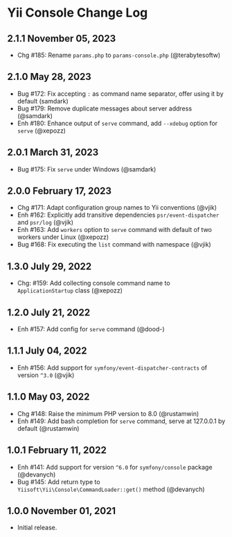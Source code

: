# Yii Console Change Log

## 2.1.1 November 05, 2023

- Chg #185: Rename `params.php` to `params-console.php` (@terabytesoftw)

## 2.1.0 May 28, 2023

- Bug #172: Fix accepting `:` as command name separator, offer using it by default (samdark)
- Bug #179: Remove duplicate messages about server address (@samdark)
- Enh #180: Enhance output of `serve` command, add `--xdebug` option for `serve` (@xepozz)

## 2.0.1 March 31, 2023

- Bug #175: Fix `serve` under Windows (@samdark)

## 2.0.0 February 17, 2023

- Chg #171: Adapt configuration group names to Yii conventions (@vjik)
- Enh #162: Explicitly add transitive dependencies `psr/event-dispatcher` and `psr/log` (@vjik)
- Enh #163: Add `workers` option to `serve` command with default of two workers under Linux (@xepozz)
- Bug #168: Fix executing the `list` command with namespace (@vjik)

## 1.3.0 July 29, 2022

- Chg: #159: Add collecting console command name to `ApplicationStartup` class (@xepozz)

## 1.2.0 July 21, 2022

- Enh #157: Add config for `serve` command (@dood-)

## 1.1.1 July 04, 2022

- Enh #156: Add support for `symfony/event-dispatcher-contracts` of version `^3.0` (@vjik)

## 1.1.0 May 03, 2022

- Chg #148: Raise the minimum PHP version to 8.0 (@rustamwin)
- Enh #149: Add bash completion for `serve` command, serve at 127.0.0.1 by default (@rustamwin)

## 1.0.1 February 11, 2022

- Enh #141: Add support for version `^6.0` for `symfony/console` package (@devanych)
- Bug #145: Add return type to `Yiisoft\Yii\Console\CommandLoader::get()` method (@devanych)

## 1.0.0 November 01, 2021

- Initial release.
